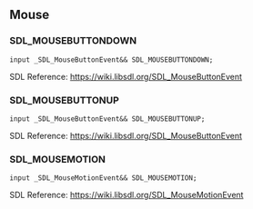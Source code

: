 ## Mouse

### SDL_MOUSEBUTTONDOWN

```ceu
input _SDL_MouseButtonEvent&& SDL_MOUSEBUTTONDOWN;
```

SDL Reference: <https://wiki.libsdl.org/SDL_MouseButtonEvent>

### SDL_MOUSEBUTTONUP

```ceu
input _SDL_MouseButtonEvent&& SDL_MOUSEBUTTONUP;
```

SDL Reference: <https://wiki.libsdl.org/SDL_MouseButtonEvent>

### SDL_MOUSEMOTION

```ceu
input _SDL_MouseMotionEvent&& SDL_MOUSEMOTION;
```

SDL Reference: <https://wiki.libsdl.org/SDL_MouseMotionEvent>
